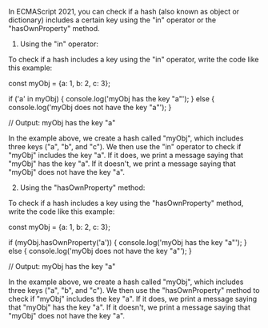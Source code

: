 In ECMAScript 2021, you can check if a hash (also known as object or dictionary) includes a certain key using the "in" operator or the "hasOwnProperty" method.

1. Using the "in" operator:

To check if a hash includes a key using the "in" operator, write the code like this example:

const myObj = {a: 1, b: 2, c: 3};

if ('a' in myObj) {
  console.log('myObj has the key "a"');
} else {
  console.log('myObj does not have the key "a"');
}

// Output: myObj has the key "a"

In the example above, we create a hash called "myObj", which includes three keys ("a", "b", and "c"). We then use the "in" operator to check if "myObj" includes the key "a". If it does, we print a message saying that "myObj" has the key "a". If it doesn't, we print a message saying that "myObj" does not have the key "a".

2. Using the "hasOwnProperty" method:

To check if a hash includes a key using the "hasOwnProperty" method, write the code like this example:

const myObj = {a: 1, b: 2, c: 3};

if (myObj.hasOwnProperty('a')) {
  console.log('myObj has the key "a"');
} else {
  console.log('myObj does not have the key "a"');
}

// Output: myObj has the key "a"

In the example above, we create a hash called "myObj", which includes three keys ("a", "b", and "c"). We then use the "hasOwnProperty" method to check if "myObj" includes the key "a". If it does, we print a message saying that "myObj" has the key "a". If it doesn't, we print a message saying that "myObj" does not have the key "a".